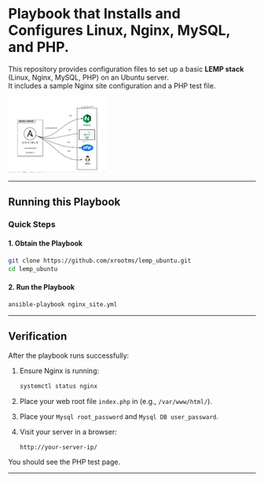 # Playbook that Installs and Configures Linux, Nginx, MySQL, and PHP.

This repository provides configuration files to set up a basic **LEMP stack** (Linux, Nginx, MySQL, PHP) on an Ubuntu server.  
It includes a sample Nginx site configuration and a PHP test file.

<img src="./image/image.jpg" alt="LEMP Diagram" width="200">

---

## Running this Playbook

### Quick Steps

#### 1. Obtain the Playbook

```bash
git clone https://github.com/xrootms/lemp_ubuntu.git
cd lemp_ubuntu
```
#### 2. Run the Playbook

```bash
ansible-playbook nginx_site.yml
```
---

## Verification

After the playbook runs successfully:

1. Ensure Nginx is running:
   ```bash
   systemctl status nginx
   ```
2. Place your web root file `index.php` in (e.g., `/var/www/html/`).
3. Place your `Mysql root_password` and `Mysql DB user_passward`.
4. Visit your server in a browser:

   ```
   http://your-server-ip/
   ```

You should see the PHP test page.

---
